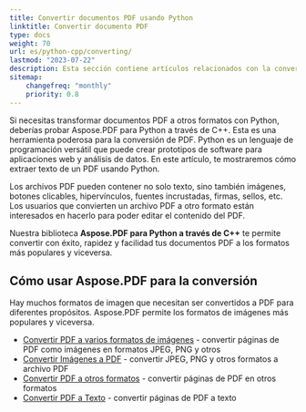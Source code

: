 ```yaml
---
title: Convertir documentos PDF usando Python
linktitle: Convertir documento PDF
type: docs
weight: 70
url: es/python-cpp/converting/
lastmod: "2023-07-22"
description: Esta sección contiene artículos relacionados con la conversión de documentos PDF a diferentes formatos y viceversa usando la API de Python.
sitemap:
    changefreq: "monthly"
    priority: 0.8
---
```


Si necesitas transformar documentos PDF a otros formatos con Python, deberías probar Aspose.PDF para Python a través de C++. Esta es una herramienta poderosa para la conversión de PDF. Python es un lenguaje de programación versátil que puede crear prototipos de software para aplicaciones web y análisis de datos. En este artículo, te mostraremos cómo extraer texto de un PDF usando Python.

Los archivos PDF pueden contener no solo texto, sino también imágenes, botones clicables, hipervínculos, fuentes incrustadas, firmas, sellos, etc. Los usuarios que convierten un archivo PDF a otro formato están interesados en hacerlo para poder editar el contenido del PDF.

Nuestra biblioteca **Aspose.PDF para Python a través de C++** te permite convertir con éxito, rapidez y facilidad tus documentos PDF a los formatos más populares y viceversa.

## Cómo usar Aspose.PDF para la conversión

Hay muchos formatos de imagen que necesitan ser convertidos a PDF para diferentes propósitos. Aspose.PDF permite los formatos de imágenes más populares y viceversa.

- [Convertir PDF a varios formatos de imágenes](/pdf/python-cpp/convert-pdf-to-images-format/) - convertir páginas de PDF como imágenes en formatos JPEG, PNG y otros
- [Convertir Imágenes a PDF](/pdf/python-cpp/convert-image-to-pdf/) - convertir JPEG, PNG y otros formatos a archivo PDF
- [Convertir PDF a otros formatos](/pdf/python-cpp/convert-pdf-to-other-files/) - convertir páginas de PDF en otros formatos
- [Convertir PDF a Texto](/pdf/python-cpp/convert-pdf-to-txt/) - convertir páginas de PDF a texto